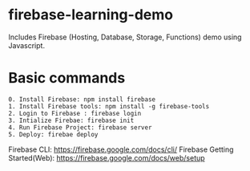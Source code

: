 # firebase-learning-demo
Includes Firebase (Hosting, Database, Storage, Functions) demo using Javascript.


# Basic commands
    0. Install Firebase: npm install firebase
    1. Install Firebase tools: npm install -g firebase-tools
    2. Login to Firebase : firebase login
    3. Intialize Firebae: firebase init
    4. Run Firebase Project: firebase server
    5. Deploy: firebae deploy


Firebase CLI: https://firebase.google.com/docs/cli/
Firebase Getting Started(Web): https://firebase.google.com/docs/web/setup
